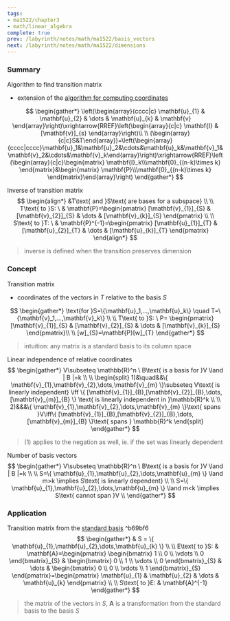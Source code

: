 ```yaml
---
tags:
- ma1522/chapter3
- math/linear_algebra
complete: true
prev: /labyrinth/notes/math/ma1522/basis_vectors
next: /labyrinth/notes/math/ma1522/dimensions
---
```


   

### Summary
Algorithm to find transition matrix
- extension of the [algorithm for computing coordinates](/labyrinth/notes/math/ma1522/basis_vectors#^b5ff18)

$$
\begin{gather*}
\left(\begin{array}{cccc|c} \mathbf{u}_{1} & \mathbf{u}_{2} & \dots & \mathbf{u}_{k} & \mathbf{v} \end{array}\right)\xrightarrow{RREF}\left(\begin{array}{c|c} \mathbf{I} & [\mathbf{v}]_{s} \end{array}\right)\\
\\
(\begin{array}{c|c}S&T\end{array})=\left(\begin{array}{cccc|cccc}\mathbf{u}_1&\mathbf{u}_2&\cdots&\mathbf{u}_k&\mathbf{v}_1&\mathbf{v}_2&\cdots&\mathbf{v}_k\end{array}\right)\xrightarrow{RREF}\left(\begin{array}{c|c}\begin{matrix} \mathbf{I}_k\\\mathbf{0}_{(n-k)\times k} \end{matrix}&\begin{matrix} \mathbf{P}\\\mathbf{0}_{(n-k)\times k} \end{matrix}\end{array}\right)
\end{gather*}
$$

Inverse of transition matrix
$$
\begin{align*}
&T\text{ and }S\text{ are bases for a subspace} \\
\\
T\text{ to }S: \ & \mathbf{P}=\begin{pmatrix}
[\mathbf{v}_{1}]_{S} & [\mathbf{v}_{2}]_{S} &  \dots & [\mathbf{v}_{k}]_{S}
\end{pmatrix} \\
\\
S\text{ to }T: \ & \mathbf{P}^{-1}=\begin{pmatrix}
[\mathbf{u}_{1}]_{T} & [\mathbf{u}_{2}]_{T} &  \dots & [\mathbf{u}_{k}]_{T}
\end{pmatrix}
\end{align*}
$$
> inverse is defined when the transition preserves dimension

### Concept
Transition matrix
- coordinates of the vectors in $T$ relative to the basis $S$

$$
\begin{gather*}
\text{for }S=\{\mathbf{u}_1,...,\mathbf{u}_k\} \quad T=\{\mathbf{v}_1,...,\mathbf{v}_k\} \\
\\
T\text{ to }S: \ P= \begin{pmatrix}
[\mathbf{v}_{1}]_{S} & [\mathbf{v}_{2}]_{S} &  \dots & [\mathbf{v}_{k}]_{S}
\end{pmatrix}\\
\\
[w]_{S}=\mathbf{P}[w]_{T}
\end{gather*}
$$
> intuition: any matrix is a standard basis to its column space

Linear independence of relative coordinates
$$
\begin{gather*}
V\subseteq \mathbb{R}^n \ B\text{ is a basis for }V \land | B |=k \\
\\
\begin{split}
1)&\quad&&\{ \mathbf{v}_{1},\mathbf{v}_{2},\dots,\mathbf{v}_{m} \}\subseteq V\text{ is linearly independent} \iff \{ [\mathbf{v}_{1}]_{B},[\mathbf{v}_{2}]_{B},\dots,[\mathbf{v}_{m}]_{B} \} \text{ is linearly independent in }\mathbb{R}^k \\
\\
2)&&&\{ \mathbf{v}_{1},\mathbf{v}_{2},\dots,\mathbf{v}_{m} \}\text{ spans }V\iff\{ [\mathbf{v}_{1}]_{B},[\mathbf{v}_{2}]_{B},\dots,[\mathbf{v}_{m}]_{B} \}\text{ spans } \mathbb{R}^k
\end{split}
\end{gather*}
$$
> (1) applies to the negation as well, ie. if the set was linearly dependent

Number of basis vectors
$$
\begin{gather*}
V\subseteq \mathbb{R}^n \ B\text{ is a basis for }V \land | B |=k \\
\\
S=\{ \mathbf{u}_{1},\mathbf{u}_{2},\dots,\mathbf{u}_{m} \} \land m>k \implies S\text{ is linearly dependent} \\
\\
S=\{ \mathbf{u}_{1},\mathbf{u}_{2},\dots,\mathbf{u}_{m} \} \land m<k \implies S\text{ cannot span }V \\
\end{gather*}
$$

### Application
Transition matrix from the [standard basis](/labyrinth/notes/math/ma1522/basis_vectors#^709a91) ^b69bf6
$$
\begin{gather*}
& S = \{ \mathbf{u}_{1},\mathbf{u}_{2},\dots,\mathbf{u}_{k} \} \\
\\
E\text{ to }S: & \mathbf{A}=\begin{pmatrix}
\begin{bmatrix}
1 \\
0 \\
\vdots \\
0
\end{bmatrix}_{S} & \begin{bmatrix}
0 \\
1 \\
\vdots \\
0
\end{bmatrix}_{S} & \dots & \begin{bmatrix}
0 \\
0 \\
\vdots \\
1
\end{bmatrix}_{S}
\end{pmatrix}=\begin{pmatrix}
\mathbf{u}_{1} & \mathbf{u}_{2} & \dots & \mathbf{u}_{k}
\end{pmatrix} \\
\\
S\text{ to }E: & \mathbf{A}^{-1}
\end{gather*}
$$
> the matrix of the vectors in $S$, $\mathbf{A}$ is a transformation from the standard basis to the basis $S$